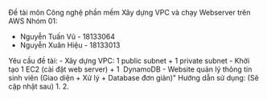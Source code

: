 Đề tài môn Công nghệ phần mềm
Xây dựng VPC và chạy Webserver trên AWS
Nhóm 01:
- Nguyễn Tuấn Vũ - 18133064
- Nguyễn Xuân Hiệu - 18133013

Yêu cầu đề tài:
- Xây dựng VPC: 1 public subnet + 1 private subnet
- Khởi tạo 1 EC2 (cài đặt web server) + 1  DynamoDB
- Website quản lý thông tin sinh viên (Giao diện + Xử lý + Database đơn giản)"
Hướng dẫn sử dụng: (Sẽ cập nhật sau)
1.
2.

